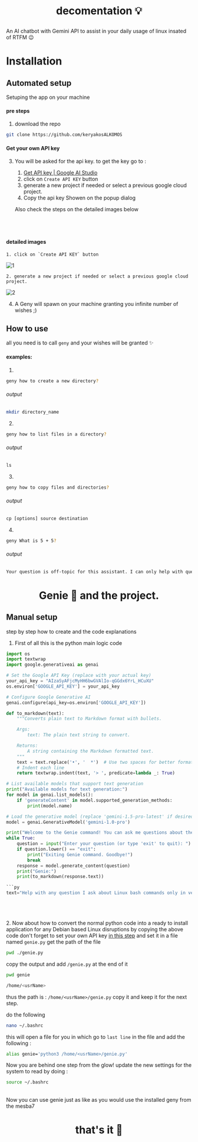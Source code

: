 



# <p align="center">decomentation 💡</p>

An AI chatbot with Gemini API to assist in your daily usage of linux insated of RTFM 😉

# Installation


## Automated setup

Setuping the app on your machine

  #### pre steps
  
  1. download the repo
  
  ```bash
  git clone https://github.com/keryakosALKOMOS
  ```
  

#### Get your own API key
 3. You will be asked for the api key. to get the key go to : 
  	 1. [Get API key | Google AI Studio](https://aistudio.google.com/app/apikey)
     2. click on `Create API KEY` button
  	 3. generate a new project if needed or select a previous google cloud project.
  	 4. Copy the api key Showen on the popup dialog
  	 
  	Also check the steps on the detailed images below
  <br/><br/><br/><br/>
  
  #### detailed images
    
    1. click on `Create API KEY` button
![1](https://github.com/AmrEL3taaL/mesba7/assets/110328592/8d712415-8f97-4db8-b169-2f984b878e23)
    
    2. generate a new project if needed or select a previous google cloud project.
![2](https://github.com/AmrEL3taaL/mesba7/assets/110328592/fa94f290-a6bc-48e0-bf14-df4d2e6daee0)
    
  
  
  4. A Geny will spawn on your machine granting you infinite number of wishes ;)

## How to use
all you need is to call `geny` and your wishes will be granted ✨

#### examples:

1.
```bash
geny how to create a new directory?
```
###### output
```bash
mkdir directory_name
```
2.
```bash
geny how to list files in a directory?
```
###### output
```txt
ls
```

3.
```bash
geny how to copy files and directories?
```
###### output
```txt
cp [options] source destination
```
4.
```bash
geny What is 5 + 5?
```
###### output
```txt
Your question is off-topic for this assistant. I can only help with questions about Linux bash commands.
```

# <p align="center">Genie 🧞 and the project. </p>

## Manual setup

step by step how to create and the code explanations

1. First of all this is the python main logic code

```py
import os
import textwrap
import google.generativeai as genai

# Set the Google API Key (replace with your actual key)
your_api_key = "AIzaSyAFjcMyHH6bwGVAlIo-qGGdx6YrL_HCuXU"
os.environ['GOOGLE_API_KEY'] = your_api_key

# Configure Google Generative AI
genai.configure(api_key=os.environ['GOOGLE_API_KEY'])

def to_markdown(text):
    """Converts plain text to Markdown format with bullets.

    Args:
        text: The plain text string to convert.

    Returns:
        A string containing the Markdown formatted text.
    """
    text = text.replace('•', '  *')  # Use two spaces for better formatting
    # Indent each line
    return textwrap.indent(text, '> ', predicate=lambda _: True)

# List available models that support text generation
print("Available models for text generation:")
for model in genai.list_models():
    if 'generateContent' in model.supported_generation_methods:
        print(model.name)

# Load the generative model (replace 'gemini-1.5-pro-latest' if desired)
model = genai.GenerativeModel('gemini-1.0-pro')

print("Welcome to the Genie command! You can ask me questions about the Linux terminal.")
while True:
    question = input("Enter your question (or type 'exit' to quit): ")
    if question.lower() == "exit":
        print("Exiting Genie command. Goodbye!")
        break
    response = model.generate_content(question)
    print("Genie:")
    print(to_markdown(response.text))

```py
text="Help with any question I ask about Linux bash commands only in very summarized answer with a short example usage and don't add any markdown styling make sure all the output you give is pair text. other wise if my question is off topic please only answer politely by refusing to answer this question. So my questions is : "+" ".join(sys.argv[1:])
```
<br /><br /><br />
2. Now about how to convert the normal python code into a ready to install application for any Debian based Linux disruptions
by copying the above code don't forget to set your own API key [in this step](#get-your-own-api-key)
and set it in a file named `genie.py`
get the path of the file
```bash
pwd ./genie.py
```
copy the output and add `/genie.py` at the end of it
```bash
pwd genie

/home/<usrName>
```
thus the path is : 
`/home/<usrName>/genie.py`
copy it and keep it for the next step.

do the following 
```bash
nano ~/.bashrc
```

this will open a file for you in which go to `last line` in the file and add the following : 
```bash
alias genie='python3 /home/<usrName>/genie.py'
```

Now you are behind one step from the glow!
update the new settings for the system to read by doing : 
```bash
source ~/.bashrc
```
<br />
Now you can use genie just as like as you would use the installed geny from the mesba7

<h1 align="center">that's it 👀</h1>

